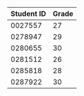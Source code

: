 | Student ID | Grade |
|------------|-------|
| 0027557    | 27    |
| 0278947    | 29    |
| 0280655    | 30    |
| 0281512    | 26    |
| 0285818    | 28    |
| 0287922    | 30    |
